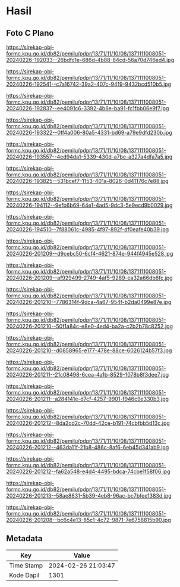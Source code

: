 # Hasil

## Foto C Plano

https://sirekap-obj-formc.kpu.go.id/db82/pemilu/pdpr/13/71/11/10/08/1371111008051-20240226-192033--26bdfc1e-686d-4b88-84cd-56a70d746ed4.jpg

https://sirekap-obj-formc.kpu.go.id/db82/pemilu/pdpr/13/71/11/10/08/1371111008051-20240226-192541--c7a16742-39a2-407c-9419-9432bcd510b5.jpg

https://sirekap-obj-formc.kpu.go.id/db82/pemilu/pdpr/13/71/11/10/08/1371111008051-20240226-192837--ee4091c6-3392-4b6e-ba91-fc1fbb06e9f7.jpg

https://sirekap-obj-formc.kpu.go.id/db82/pemilu/pdpr/13/71/11/10/08/1371111008051-20240226-193322--0ff4a006-80a5-4331-bd69-a79e9dfd230b.jpg

https://sirekap-obj-formc.kpu.go.id/db82/pemilu/pdpr/13/71/11/10/08/1371111008051-20240226-193557--4ed94da1-5339-430d-a7be-a327a4dfa7a5.jpg

https://sirekap-obj-formc.kpu.go.id/db82/pemilu/pdpr/13/71/11/10/08/1371111008051-20240226-193825--531bcef7-1153-401a-8026-0d41176c7e88.jpg

https://sirekap-obj-formc.kpu.go.id/db82/pemilu/pdpr/13/71/11/10/08/1371111008051-20240226-194112--9efb6b69-64e1-4ad5-9dc3-5e9ecd9b0029.jpg

https://sirekap-obj-formc.kpu.go.id/db82/pemilu/pdpr/13/71/11/10/08/1371111008051-20240226-194510--7f88061c-4985-4f97-892f-df0eafe40b39.jpg

https://sirekap-obj-formc.kpu.go.id/db82/pemilu/pdpr/13/71/11/10/08/1371111008051-20240226-201209--d9cebc50-6cf4-4621-874e-944f4945e528.jpg

https://sirekap-obj-formc.kpu.go.id/db82/pemilu/pdpr/13/71/11/10/08/1371111008051-20240226-201209--af929499-2749-4af5-9289-ea32a66db6fc.jpg

https://sirekap-obj-formc.kpu.go.id/db82/pemilu/pdpr/13/71/11/10/08/1371111008051-20240226-201210--7786314f-9dca-4a67-954f-b2da0499e87e.jpg

https://sirekap-obj-formc.kpu.go.id/db82/pemilu/pdpr/13/71/11/10/08/1371111008051-20240226-201210--50f1a84c-e8e0-4ed4-ba2a-c2b2b78c8252.jpg

https://sirekap-obj-formc.kpu.go.id/db82/pemilu/pdpr/13/71/11/10/08/1371111008051-20240226-201210--d0858965-e177-478e-88ce-6026124b57f3.jpg

https://sirekap-obj-formc.kpu.go.id/db82/pemilu/pdpr/13/71/11/10/08/1371111008051-20240226-201211--21c08498-6cea-4a1b-8529-1078b8f3dee7.jpg

https://sirekap-obj-formc.kpu.go.id/db82/pemilu/pdpr/13/71/11/10/08/1371111008051-20240226-201211--a284141e-d7cf-4257-9901-f946c9e330b3.jpg

https://sirekap-obj-formc.kpu.go.id/db82/pemilu/pdpr/13/71/11/10/08/1371111008051-20240226-201212--8da2cd2c-70dd-42ce-b191-74cbfbb5d13c.jpg

https://sirekap-obj-formc.kpu.go.id/db82/pemilu/pdpr/13/71/11/10/08/1371111008051-20240226-201212--463da11f-21b8-486c-8af6-6eb45d341ab9.jpg

https://sirekap-obj-formc.kpu.go.id/db82/pemilu/pdpr/13/71/11/10/08/1371111008051-20240226-201212--fa62a548-e4d4-4495-bdca-74cbe1f58f06.jpg

https://sirekap-obj-formc.kpu.go.id/db82/pemilu/pdpr/13/71/11/10/08/1371111008051-20240226-201213--58ae8631-5b39-4eb8-96ac-bc7bfee1383d.jpg

https://sirekap-obj-formc.kpu.go.id/db82/pemilu/pdpr/13/71/11/10/08/1371111008051-20240226-201208--bc6c4e13-85c1-4c72-9871-7e6758815b90.jpg


## Metadata

| Key        | Value               |
| ---------- | ------------------- |
| Time Stamp | 2024-02-26 21:03:47 |
| Kode Dapil | 1301                |



